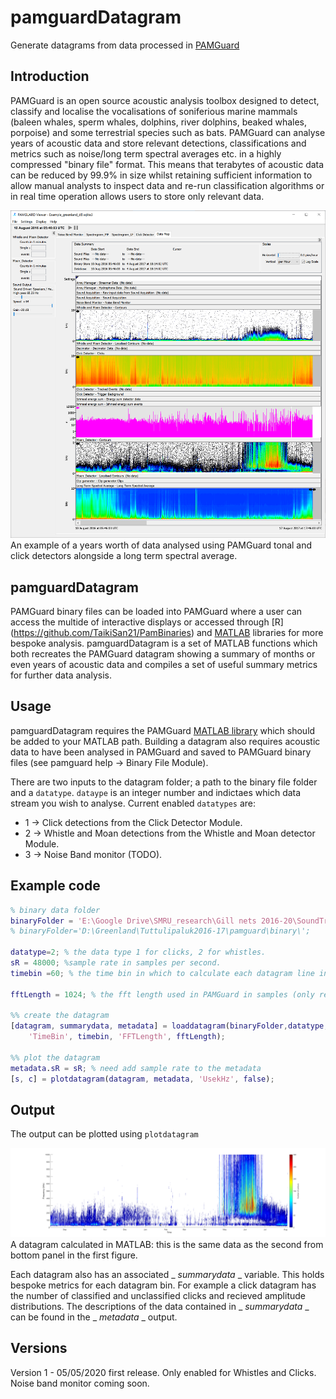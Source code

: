 # pamguardDatagram

Generate datagrams from data processed in [PAMGuard](www.PAMGuard.org)

## Introduction 
PAMGuard is an open source acoustic analysis toolbox designed to detect, classify and localise the vocalisations of soniferious marine mammals (baleen whales, sperm whales, dolphins, river dolphins, beaked whales, porpoise) and some terrestrial species such as bats. PAMGuard can analyse years of acoustic data and store relevant detections, classifications and metrics such as noise/long term spectral averages etc. in a highly compressed "binary file" format. This means that terabytes of acoustic data can be reduced by 99.9% in size whilst retaining sufficient information to allow manual analysts to inspect data and re-run classification algorithms or in real time operation allows users to store only relevant data. 

<center><img src="resources/pgdatagram_example.png" width="1024"></center>
An example of a years worth of data analysed using PAMGuard tonal and click detectors alongside a long term spectral average. 

## pamguardDatagram
PAMGuard binary files can be loaded into PAMGuard where a user can access the multide of interactive displays or accessed through [R] (https://github.com/TaikiSan21/PamBinaries) and [MATLAB](https://sourceforge.net/projects/pamguard/files/Matlab/) libraries for more bespoke analysis. pamguardDatagram is a set of MATLAB functions which both recreates the PAMGuard datagram showing a summary of months or even years of acoustic data and compiles a set of useful summary metrics for further data analysis. 

## Usage
pamguardDatagram requires the PAMGuard [MATLAB library](https://sourceforge.net/projects/pamguard/files/Matlab/) which should be added to your MATLAB path. Building a datagram also requires acoustic data to have been analysed in PAMGuard and saved to PAMGuard binary files (see pamguard help -> Binary File Module). 

There are two inputs to the datagram folder; a path to the binary file folder and a ```datatype```. ```dataype``` is an integer number and indictaes which data stream you wish to analyse. Current enabled ```datatypes``` are:

- 1 -> Click detections from the Click Detector Module.
- 2 -> Whistle and Moan detections from the Whistle and Moan detector Module. 
- 3 -> Noise Band monitor (TODO).

## Example code 

```Matlab
% binary data folder
binaryFolder = 'E:\Google Drive\SMRU_research\Gill nets 2016-20\SoundTrap_4c\20191114_Cornwall_AK627_H3\67170312\Binary\';
% binaryFolder='D:\Greenland\Tuttulipaluk2016-17\pamguard\binary\'; 

datatype=2; % the data type 1 for clicks, 2 for whistles. 
sR = 48000; %sample rate in samples per second. 
timebin =60; % the time bin in which to calculate each datagram line in seconds. 

fftLength = 1024; % the fft length used in PAMGuard in samples (only required for whistles)

%% create the datagram
[datagram, summarydata, metadata] = loaddatagram(binaryFolder,datatype,...
    'TimeBin', timebin, 'FFTLength', fftLength);

%% plot the datagram
metadata.sR = sR; % need add sample rate to the metadata
[s, c] = plotdatagram(datagram, metadata, 'UsekHz', false); 
```

## Output
The output can be plotted using ```plotdatagram```

<center><img src="resources/pgdatagram_example2.png" width="1024"></center>
A datagram calculated in MATLAB: this is the same data as the second from bottom panel in the first figure. 

Each datagram also has an associated _ _summarydata_ _ variable. This holds bespoke metrics for each datagram bin. For example a click datagram has the number of classified and unclassified clicks and recieved amplitude distributions. The descriptions of the data contained in _ _summarydata_ _ can be found in the _ _metadata_ _ output. 

## Versions
Version 1 - 05/05/2020 first release. Only enabled for Whistles and Clicks. Noise band monitor coming soon. 
